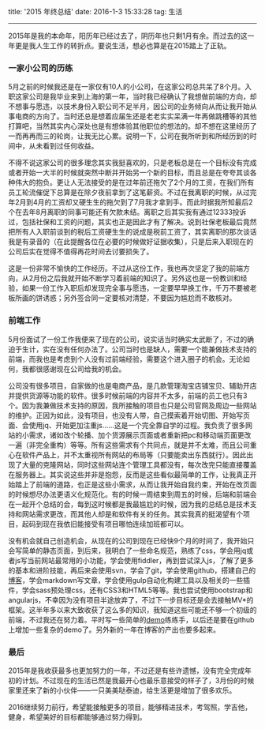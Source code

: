 title: '2015 年终总结'
date: 2016-1-3 15:33:28 
tag: 生活

---

2015年是我的本命年，阳历年已经过去了，阴历年也只剩1月有余。而过去的这一年更是我人生工作的转折点。要说生活，想必也算是在2015踏上了正轨。

<!-- more -->

### 一家小公司的历练

5月之前的时候我还是在一家仅有10人的小公司，在这家公司总共呆了8个月。入职这家公司是我毕业来到上海的第一年，当时我已经确认了我想做前端的方向，却不想事与愿违，以技术身份入职公司不足半月，因公司的业务倾向从而让我开始从事电商的方向了。当时还总是想着应届生还是老老实实呆满一年再做跳槽等的其他打算吧，当然其实内心深处也是有想体验其他职位的想法的。却不想在这里经历了一而再再而三的轮岗，让我无比心累。说明一下，公司在我所听到和所经历到的时间中，从未看到过任何收益。

不得不说这家公司的很多理念其实我挺喜欢的，只是老板总是在一个目标没有完成或者开始一大半的时候就突然中断并开始另一个新的目标，而且总是在夸夸其谈各种伟大的抱负。更让人无法接受的是在过年前还拖欠了2个月的工资，在我们所有员工轮流催促下总算是在除夕夜前拿到了这笔薪资。不过在我离职的时候，从过完年2月到4月的工资却又硬生生的拖欠到了7月我才拿到手。而此时据我所知最后2个在去年8月离职的同事可能还有欠款未结。离职之后其实我有通过12333投诉过，包括社保和工资的问题，其实也正是因此才有了解决。说到社保老板最后竟然把所有人入职前谈到的税后工资硬生生的说成是税前工资了，其实离职的那次谈话我是有录音的（在此提醒各位在必要的时候做好证据收集），只是后来入职现在的公司后实在觉得不值得再花时间去讨要损失了。

这是一份非常不愉快的工作经历。不过从这份工作，我也再次坚定了我的前端方向，从2月份之后我就开始不断学习着前端的知识了。另外这也是一份教训和经验，如果一份工作入职后却发现完全事与愿违，一定要早早换工作，千万不要被老板所画的饼诱惑；另外签合同一定要核对清楚，不要因为尴尬而不敢核对。

### 前端工作

5月份面试了一份工作我便来了现在的公司，说实话当时确实太武断了，不过的确迫于生计，实在没有任何办法了。公司当时也是缺人，需要一个能兼做技术支持的前端，而我也是考虑到个人没有过前端经验，需要这个进入圈子的机会。无论如何，我都很感谢现在公司给我的机会。

公司没有很多项目，自家做的也是电商产品，是几款管理淘宝店铺宝贝、辅助开店并提供货源等功能的软件。很多时候前端的内容并不太多，前端的员工也只有3个。因为我兼做技术支持的原因，我所接触的项目也只是公司官网及周边一些网站的维护。正因为如此，没有项目，也没有人带，自己摸索着开始切图、开始写页面、会使用jq、开始更加注重js……这是一个完全靠自学的过程。我负责了很多网站的小需求，诸如改个轮播、加个货源展示页面或者重新把pc和移动端页面更改一遍（非完全重构）等等。所有这些需求有个共同点，就是并不太难，而且公司重心在软件产品上，并不太重视所有网站的布局等（只要能卖出东西就行）。因此出现了大量的克隆网站，同时这些网站连个管理工具都没有，每次改完只能直接覆盖在服务器上。其实说这些并非是抱怨，反而是这些看似最简单的工作，让我真正开始踏上了前端的道路，也正是这些小需求，从而让我开始自我约束，开始在改页面的时候想尽办法更语义化规范化。有的时候一周结束到周五的时候，后端和前端会在一起开个总结的会，每到这时候都是我最尴尬的时候，因为我的总结总是技术支持和网站需求更改，而其他人却是和软件有关的任务。其实我真的挺渴望有个项目，起码到现在我依旧能接受有项目哪怕连续加班都可以。

没有机会就自己创造机会，从现在的公司到现在已经快9个月的时间了，我开始只会写简单的静态页面，到后来，我明白了一些命名规范，熟练了css，学会用jq或者js写当前网站最常用的小功能，学会使用fiddler，再到尝试深入js，了解了更多的基本和进阶技能，再后来会使用svn，学会了git，学会使用github，搭建自己的[博客](http://zhaoshibo.net)，学会markdown写文章，学会使用gulp自动化构建工具以及相关的一些插件，学会sass预处理css，还有CSS3和HTML5等等。我也尝试使用bootstrap和angularjs，不幸因为没有项目半途放弃了，不过下一步目标还是会去接触MV*的框架。这半年多以来大致收获了这么多的知识，我知道这些可能还不够一个初级的前端，不过我还在努力着。平时写一些简单的[demo](http://zhaoshibo.net/mydemo)练练手，以后还是要在github上增加一些复杂的demo了。另外新的一年在博客的产出也要多起来。

### 最后

2015年是我收获最多也更加努力的一年，不过还是有些许遗憾，没有完全完成年初的计划。不过现在的生活已然是我最开心也最乐意接受的样子了，3月份的时候家里还来了新的小伙伴——一只美美哒泰迪，给生活更是增加了很多欢乐。

2016继续努力前行，希望能接触更多的项目，能够精进技术，考驾照，学吉他，健身，希望美好的目标都能够通过努力得到。

